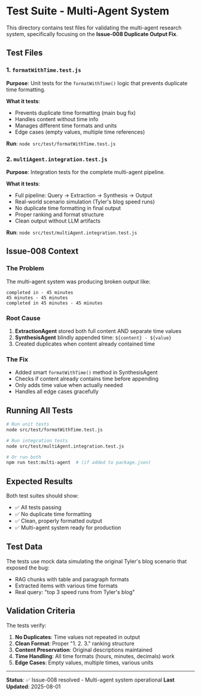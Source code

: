 # Test Suite - Multi-Agent System

This directory contains test files for validating the multi-agent research system, specifically focusing on the **Issue-008 Duplicate Output Fix**.

## Test Files

### 1. `formatWithTime.test.js`
**Purpose**: Unit tests for the `formatWithTime()` logic that prevents duplicate time formatting.

**What it tests**:
- Prevents duplicate time formatting (main bug fix)
- Handles content without time info
- Manages different time formats and units
- Edge cases (empty values, multiple time references)

**Run**: `node src/test/formatWithTime.test.js`

### 2. `multiAgent.integration.test.js`
**Purpose**: Integration tests for the complete multi-agent pipeline.

**What it tests**:
- Full pipeline: Query → Extraction → Synthesis → Output
- Real-world scenario simulation (Tyler's blog speed runs)
- No duplicate time formatting in final output
- Proper ranking and format structure
- Clean output without LLM artifacts

**Run**: `node src/test/multiAgent.integration.test.js`

## Issue-008 Context

### The Problem
The multi-agent system was producing broken output like:
```
completed in - 45 minutes
45 minutes - 45 minutes
completed in 45 minutes - 45 minutes
```

### Root Cause
1. **ExtractionAgent** stored both full content AND separate time values
2. **SynthesisAgent** blindly appended time: `${content} - ${value}`
3. Created duplicates when content already contained time

### The Fix
- Added smart `formatWithTime()` method in SynthesisAgent
- Checks if content already contains time before appending
- Only adds time value when actually needed
- Handles all edge cases gracefully

## Running All Tests

```bash
# Run unit tests
node src/test/formatWithTime.test.js

# Run integration tests  
node src/test/multiAgent.integration.test.js

# Or run both
npm run test:multi-agent  # (if added to package.json)
```

## Expected Results

Both test suites should show:
- ✅ All tests passing
- ✅ No duplicate time formatting
- ✅ Clean, properly formatted output
- ✅ Multi-agent system ready for production

## Test Data

The tests use mock data simulating the original Tyler's blog scenario that exposed the bug:
- RAG chunks with table and paragraph formats
- Extracted items with various time formats
- Real query: "top 3 speed runs from Tyler's blog"

## Validation Criteria

The tests verify:
1. **No Duplicates**: Time values not repeated in output
2. **Clean Format**: Proper "1. 2. 3." ranking structure  
3. **Content Preservation**: Original descriptions maintained
4. **Time Handling**: All time formats (hours, minutes, decimals) work
5. **Edge Cases**: Empty values, multiple times, various units

---

**Status**: ✅ Issue-008 resolved - Multi-agent system operational
**Last Updated**: 2025-08-01